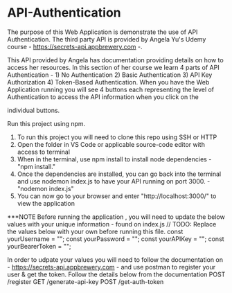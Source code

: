 # API-Authentication

The purpose of this Web Application is demonstrate the use of API Authentication. The third party API is provided by Angela Yu's Udemy course - https://secrets-api.appbrewery.com -.

This API provided by Angela has documentation providing details on how to access her resources. In this section of her course we learn 4 parts of API Authentication - 1) No Authentication 2) Basic Authentication 
3) API Key Authorization 4) Token-Based Authentication. When you have the Web Application running  you will see 4 buttons each representing the level of Authentication to access the API information when you click on the

individual buttons.


Run this project using npm.

1) To run this project you will need to clone this repo using SSH or HTTP
2) Open the folder in VS Code or applicable source-code editor with access to terminal
3) When in the terminal, use npm install to install node dependencies - "npm install."
4) Once the dependencies are installed, you can go back into the terminal and use nodemon index.js to have your API running on port 3000. - "nodemon index.js"
5) You can now go to your browser and enter "http://localhost:3000/" to view the application

***NOTE Before running the application , you will need to update the below values with your unique information - found on index.js
// TODO: Replace the values below with your own before running this file.
const yourUsername = "";
const yourPassword = "";
const yourAPIKey = "";
const yourBearerToken = "";

In order to udpate your values you will need to follow the documentation on - https://secrets-api.appbrewery.com - and use postman to register your user & get the token.
Follow the details below from the documentation
POST /register
GET /generate-api-key
POST /get-auth-token

